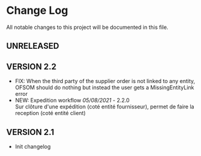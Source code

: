 # Change Log
All notable changes to this project will be documented in this file.

## UNRELEASED


## VERSION 2.2
- FIX: When the third party of the supplier order is not linked to any
  entity, OFSOM should do nothing but instead the user gets a
  MissingEntityLink error
- NEW: Expedition workflow *05/08/2021* - 2.2.0  
  Sur clôture d'une expédition (coté entité fournisseur), permet de faire la reception (coté entité client)

## VERSION 2.1

- Init changelog
